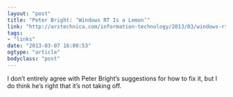 ```yaml
---
layout: "post"
title: "Peter Bright: ‘Windows RT Is a Lemon’"
link: "http://arstechnica.com/information-technology/2013/03/windows-rt-is-a-lemon-heres-how-microsoft-could-make-lemonade/"
tags: 
- "links"
date: "2013-03-07 16:00:53"
ogtype: "article"
bodyclass: "post"
---
```


I don’t entirely agree with Peter Bright’s suggestions for how to fix it, but I do think he’s right that it’s not taking off.